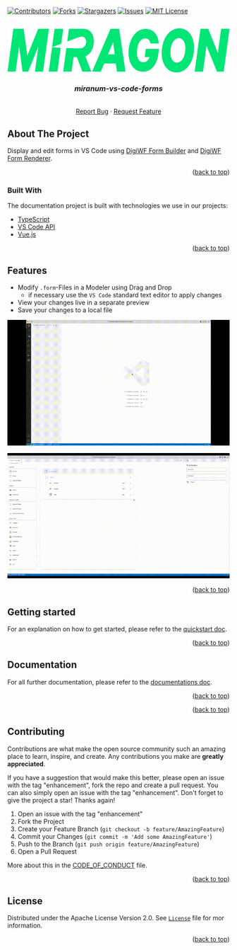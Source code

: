 <div id="top"></div>

<!-- PROJECT SHIELDS -->
[![Contributors][contributors-shield]][contributors-url]
[![Forks][forks-shield]][forks-url]
[![Stargazers][stars-shield]][stars-url]
[![Issues][issues-shield]][issues-url]
[![MIT License][license-shield]][license-url]
<!-- END OF PROJECT SHIELDS -->

<!-- PROJECT LOGO -->
<br />
<div align="center">
  <a href="#">
    <img src="images/logo.png" alt="Logo" height="100">
  </a>

<h3 align="center"><i>miranum-vs-code-forms</i></h3>

  <p align="center">
    <i></i>
    <br /><a href="https://github.com/FlowSquad/miranum-vs-code-forms/issues">Report Bug</a>
    ·
    <a href="https://github.com/FlowSquad/miranum-vs-code-forms/issues">Request Feature</a>
  </p>
</div>

<!-- ABOUT THE PROJECT -->
## About The Project

Display and edit forms in VS Code using [DigiWF Form Builder](https://github.com/it-at-m/digiwf-core/tree/dev/digiwf-apps/packages/components/digiwf-form-builder) and
[DigiWF Form Renderer](https://github.com/it-at-m/digiwf-core/tree/dev/digiwf-apps/packages/components/digiwf-form-renderer).


<p align="right">(<a href="#top">back to top</a>)</p>



### Built With

The documentation project is built with technologies we use in our projects:

* [TypeScript](https://www.typescriptlang.org/)
* [VS Code API](https://code.visualstudio.com/api/references/vscode-api)
* [Vue.js](https://vuejs.org/)

<p align="right">(<a href="#top">back to top</a>)</p>

## Features

* Modify `.form`-Files in a Modeler using Drag and Drop
  * if necessary use the `VS Code` standard text editor to apply changes
* View your changes live in a separate preview
* Save your changes to a local file

![JsonSchemaBuilder_1](./images/JsonSchemaBuilder_1.gif)

![JsonSchemaBuilder_2](./images/JsonSchemaBuilder_2.gif)

<p align="right">(<a href="#top">back to top</a>)</p>

## Getting started

For an explanation on how to get started, please refer to the [quickstart doc](docs/quickstart.md).

<p align="right">(<a href="#top">back to top</a>)</p>

## Documentation

For all further documentation, please refer to the [documentations doc](docs/extension/documentation.md).

<p align="right">(<a href="#top">back to top</a>)</p>

<p align="right">(<a href="#top">back to top</a>)</p>

<!-- CONTRIBUTING -->
## Contributing

Contributions are what make the open source community such an amazing place to learn, inspire, and create. Any contributions you make are **greatly appreciated**.

If you have a suggestion that would make this better, please open an issue with the tag "enhancement", fork the repo and create a pull request. You can also simply open an issue with the tag "enhancement".
Don't forget to give the project a star! Thanks again!

1. Open an issue with the tag "enhancement"
2. Fork the Project
3. Create your Feature Branch (`git checkout -b feature/AmazingFeature`)
4. Commit your Changes (`git commit -m 'Add some AmazingFeature'`)
5. Push to the Branch (`git push origin feature/AmazingFeature`)
6. Open a Pull Request

More about this in the [CODE_OF_CONDUCT](/CODE_OF_CONDUCT.md) file.

<p align="right">(<a href="#top">back to top</a>)</p>

## License

Distributed under the Apache License Version 2.0. See [`License`](LICENSE) file for mor information.


<p align="right">(<a href="#top">back to top</a>)</p>


<!-- MARKDOWN LINKS & IMAGES -->
<!-- https://www.markdownguide.org/basic-syntax/#reference-style-links -->
[contributors-shield]: https://img.shields.io/github/contributors/FlowSquad/vs-code-vuetify-jsonschema-builder.svg?style=for-the-badge

[contributors-url]: https://github.com/FlowSquad/miranum-vs-code-forms/graphs/contributors

[forks-shield]: https://img.shields.io/github/forks/FlowSquad/vs-code-vuetify-jsonschema-builder.svg?style=for-the-badge

[forks-url]: https://github.com/FlowSquad/miranum-vs-code-forms/network/members

[stars-shield]: https://img.shields.io/github/stars/FlowSquad/vs-code-vuetify-jsonschema-builder.svg?style=for-the-badge

[stars-url]: https://github.com/FlowSquad/miranum-vs-code-forms/stargazers

[issues-shield]: https://img.shields.io/github/issues/FlowSquad/vs-code-vuetify-jsonschema-builder.svg?style=for-the-badge

[issues-url]: https://github.com/FlowSquad/miranum-vs-code-forms/issues

[license-shield]: https://img.shields.io/github/license/FlowSquad/vs-code-vuetify-jsonschema-builder.svg?style=for-the-badge

[license-url]: https://github.com/FlowSquad/miranum-vs-code-forms/blob/develop/LICENSE

